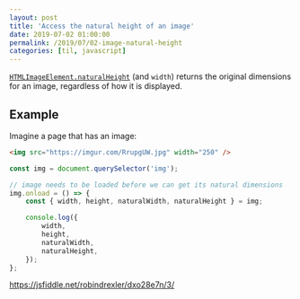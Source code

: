 ```yaml
---
layout: post
title: 'Access the natural height of an image'
date: 2019-07-02 01:00:00
permalink: /2019/07/02-image-natural-height
categories: [til, javascript]
---
```


[`HTMLImageElement.naturalHeight`](https://developer.mozilla.org/en-US/docs/Web/API/HTMLImageElement/naturalHeight) (and `width`) returns the original dimensions for an image, regardless of how it is displayed.

## Example

Imagine a page that has an image:

```html
<img src="https://imgur.com/RrupgUW.jpg" width="250" />
```

```js
const img = document.querySelector('img');

// image needs to be loaded before we can get its natural dimensions
img.onload = () => {
	const { width, height, naturalWidth, naturalHeight } = img;

	console.log({
		width,
		height,
		naturalWidth,
		naturalHeight,
	});
};
```

https://jsfiddle.net/robindrexler/dxo28e7n/3/
